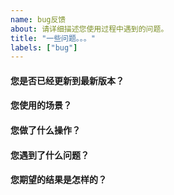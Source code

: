 ```yaml
---
name: bug反馈
about: 请详细描述您使用过程中遇到的问题。
title: "一些问题。。。"
labels: ["bug"]
---
```


<!-- 请在您提交 bug 之前，回答以下这些问题。 | Please answer these questions before you submit a bug. -->

#### 您是否已经更新到最新版本？

#### 您使用的场景？

#### 您做了什么操作？

#### 您遇到了什么问题？

#### 您期望的结果是怎样的？
